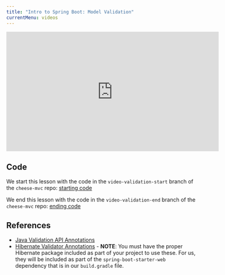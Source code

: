 ```yaml
---
title: "Intro to Spring Boot: Model Validation"
currentMenu: videos
---
```


<div class="youtube-wrapper"><iframe width="560" height="315" src="https://www.youtube.com/embed/INLNoeCD-m8" frameborder="0" allowfullscreen></iframe></div>

## Code

We start this lesson with the code in the `video-validation-start` branch of the `cheese-mvc` repo: [starting code](https://github.com/LaunchCodeEducation/cheese-mvc/tree/video-validation-start)

We end this lesson with the code in the `video-validation-end` branch of the `cheese-mvc` repo: [ending code](https://github.com/LaunchCodeEducation/cheese-mvc/tree/video-validation-end)

## References

- [Java Validation API Annotations](http://docs.oracle.com/javaee/6/tutorial/doc/gircz.html)
- [Hibernate Validator Annotations](https://docs.jboss.org/hibernate/stable/validator/reference/en-US/html_single/#validator-defineconstraints-hv-constraints) - **NOTE**: You must have the proper Hibernate package included as part of your project to use these. For us, they will be included as part of the `spring-boot-starter-web` dependency that is in our `build.gradle` file.
